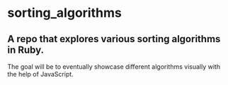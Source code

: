 # sorting_algorithms
## A repo that explores various sorting algorithms in Ruby. 

The goal will be to eventually showcase different algorithms visually with the help of JavaScript.
